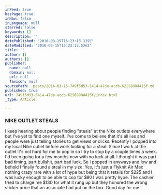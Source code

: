 ```yaml
---
inFeed: true
hasPage: true
inNav: false
inLanguage: null
starred: false
keywords: []
description: ''
datePublished: '2016-03-15T15:23:13.139Z'
dateModified: '2016-03-15T15:23:12.526Z'
title: ''
author: []
authors: []
publisher:
  name: null
  domain: null
  url: null
  favicon: null
sourcePath: _posts/2016-03-15-749f5d93-5414-47de-acdb-62568884415f.md
published: true
url: 749f5d93-5414-47de-acdb-62568884415f/index.html
_type: Article

---
```

### NIKE OUTLET STEALS

I keep hearing about people finding "steals" at the Nike outlets everywhere but I've yet to find one myself. I've come to believe that it's all lies and people were just telling stories to get views or clicks. Recently I popped into my local Nike outlet before work looking for a steal. Since I work at the outlet it's not hard for me to pop in so I try to stop by a couple times a week. I'd been going for a few months now with no luck at all. I thought it was part bad timing, part bullshit, part bad luck. So I popped in anyways and low and behold I finally found a steal in my size. Yes, it's just a Flyknit Air Max nothing crazy rare with a lot of hype but being that it retails for $225 and I was lucky enough to be able to cop for $80 I was pretty hype. The cashier tried to charge me $180 for what it rung up but they honored the wrong sticker price that an associate had put on the box. Good day for me.